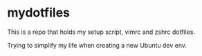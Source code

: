 # mydotfiles

This is a repo that holds my setup script, vimrc and zshrc dotfiles.

Trying to simplify my life when creating a new Ubuntu dev env.
